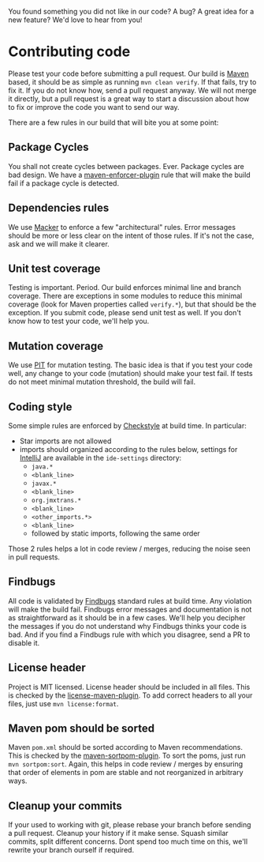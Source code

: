 You found something you did not like in our code? A bug? A great idea for a new feature? We'd love to hear from you!

# Contributing code

Please test your code before submitting a pull request. Our build is [Maven](http://maven.apache.org/) based, it should be as simple as running `mvn clean verify`. If that fails, try to fix it. If you do not know how, send a pull request anyway. We will not merge it directly, but a pull request is a great way to start a discussion about how to fix or improve the code you want to send our way.

There are a few rules in our build that will bite you at some point:

## Package Cycles

You shall not create cycles between packages. Ever. Package cycles are bad design. We have a [maven-enforcer-plugin](http://maven.apache.org/enforcer/maven-enforcer-plugin/) rule that will make the build fail if a package cycle is detected.

## Dependencies rules

We use [Macker](https://innig.net/macker/) to enforce a few "architectural" rules. Error messages should be more or less clear on the intent of those rules. If it's not the case, ask and we will make it clearer.

## Unit test coverage

Testing is important. Period. Our build enforces minimal line and branch coverage. There are exceptions in some modules to reduce this minimal coverage (look for Maven properties called `verify.*`), but that should be the exception. If you submit code, please send unit test as well. If you don't know how to test your code, we'll help you.

## Mutation coverage

We use [PIT](http://pitest.org/) for mutation testing. The basic idea is that if you test your code well, any change to your code (mutation) should make your test fail. If tests do not meet minimal mutation threshold, the build will fail.

## Coding style

Some simple rules are enforced by [Checkstyle](http://checkstyle.sourceforge.net/) at build time. In particular:

* Star imports are not allowed
* imports should organized according to the rules below, settings for [IntelliJ](https://www.jetbrains.com/idea/) are available in the `ide-settings` directory:
  * `java.*`
  * `<blank_line>`
  * `javax.*`
  * `<blank_line>`
  * `org.jmxtrans.*`
  * `<blank_line>`
  * `<other_imports.*>`
  * `<blank_line>`
  * followed by static imports, following the same order

Those 2 rules helps a lot in code review / merges, reducing the noise seen in pull requests.

## Findbugs

All code is validated by [Findbugs](http://findbugs.sourceforge.net/) standard rules at build time. Any violation will make the build fail. Findbugs error messages and documentation is not as straightforward as it should be in a few cases. We'll help you decipher the messages if you do not understand why Findbugs thinks your code is bad. And if you find a Findbugs rule with which you disagree, send a PR to disable it.

## License header

Project is MIT licensed. License header should be included in all files. This is checked by the [license-maven-plugin](http://code.mycila.com/license-maven-plugin/). To add correct headers to all your files, just use `mvn license:format`.

## Maven pom should be sorted

Maven `pom.xml` should be sorted according to Maven recommendations. This is checked by the [maven-sortpom-plugin](http://code.google.com/p/sortpom/). To sort the poms, just run `mvn sortpom:sort`. Again, this helps in code review / merges by ensuring that order of elements in pom are stable and not reorganized in arbitrary ways.

## Cleanup your commits

If your used to working with git, please rebase your branch before sending a pull request. Cleanup your history if it make sense. Squash similar commits, split different concerns. Dont spend too much time on this, we'll rewrite your branch ourself if required.
